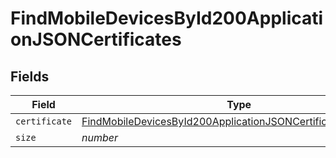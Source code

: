 # FindMobileDevicesById200ApplicationJSONCertificates


## Fields

| Field                                                                                                                                                       | Type                                                                                                                                                        | Required                                                                                                                                                    | Description                                                                                                                                                 | Example                                                                                                                                                     |
| ----------------------------------------------------------------------------------------------------------------------------------------------------------- | ----------------------------------------------------------------------------------------------------------------------------------------------------------- | ----------------------------------------------------------------------------------------------------------------------------------------------------------- | ----------------------------------------------------------------------------------------------------------------------------------------------------------- | ----------------------------------------------------------------------------------------------------------------------------------------------------------- |
| `certificate`                                                                                                                                               | [FindMobileDevicesById200ApplicationJSONCertificatesCertificate](../../models/operations/findmobiledevicesbyid200applicationjsoncertificatescertificate.md) | :heavy_minus_sign:                                                                                                                                          | N/A                                                                                                                                                         |                                                                                                                                                             |
| `size`                                                                                                                                                      | *number*                                                                                                                                                    | :heavy_minus_sign:                                                                                                                                          | N/A                                                                                                                                                         | 1                                                                                                                                                           |